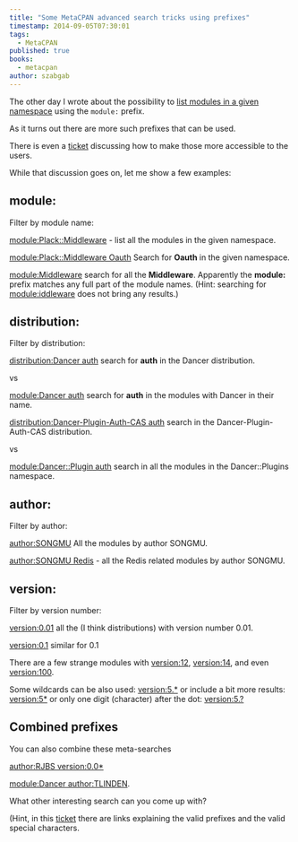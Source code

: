 ```yaml
---
title: "Some MetaCPAN advanced search tricks using prefixes"
timestamp: 2014-09-05T07:30:01
tags:
  - MetaCPAN
published: true
books:
  - metacpan
author: szabgab
---
```



The other day I wrote about the possibility to
[list modules in a given namespace](/listing-all-the-modules-in-a-namespace)
using the `module:` prefix.

As it turns out there are more such prefixes that can be used.

There is even a [ticket](https://github.com/CPAN-API/metacpan-web/issues/287) discussing how to make those
more accessible to the users.


While that discussion goes on, let me show a few examples:

## module:

Filter by module name:

[module:Plack::Middleware](https://metacpan.org/search?q=module:Plack::Middleware) - list all the modules in the given namespace.

[module:Plack::Middleware Oauth](https://metacpan.org/search?q=module%3APlack%3A%3AMiddleware+Oauth) Search for <b>Oauth</b> in the given namespace.

[module:Middleware](https://metacpan.org/search?q=module:Middleware) search for all the <b>Middleware</b>. Apparently the <b>module:</b> prefix
matches any full part of the module names. (Hint: searching for [module:iddleware](https://metacpan.org/search?q=module%3Aiddleware) does not bring any results.)

## distribution:

Filter by distribution:

[distribution:Dancer auth](https://metacpan.org/search?q=distribution%3ADancer+auth) search for <b>auth</b> in the Dancer distribution.

vs

[module:Dancer auth](https://metacpan.org/search?q=module%3ADancer+auth) search for <b>auth</b> in the modules with Dancer in their name.


[distribution:Dancer-Plugin-Auth-CAS  auth](https://metacpan.org/search?q=distribution%3ADancer-Plugin-Auth-CAS++auth) search in the Dancer-Plugin-Auth-CAS
distribution.

vs

[module:Dancer::Plugin  auth](https://metacpan.org/search?q=module%3ADancer%3A%3APlugin++auth) search in all the modules in the Dancer::Plugins namespace.

## author:

Filter by author:

[author:SONGMU](https://metacpan.org/search?q=author%3ASONGMU) All the modules by author SONGMU.

[author:SONGMU Redis](https://metacpan.org/search?q=author%3ASONGMU+Redis) - all the Redis related modules by author SONGMU.


## version:

Filter by version number:

[version:0.01](https://metacpan.org/search?q=version%3A0.01) all the (I think distributions) with version number 0.01.

[version:0.1](https://metacpan.org/search?q=version%3A0.1) similar for 0.1

There are a few strange modules with [version:12](https://metacpan.org/search?q=version%3A12),
[version:14](https://metacpan.org/search?q=version%3A14), and even [version:100](https://metacpan.org/search?q=version%3A100).

Some wildcards can be also used:
[version:5.*](https://metacpan.org/search?q=version%3A5.*)
or include a bit more results: [version:5*](https://metacpan.org/search?q=version%3A5*)
or only one digit (character) after the dot: [version:5.?](https://metacpan.org/search?q=version%3A5.?)


## Combined prefixes

You can also combine these meta-searches

[author:RJBS version:0.0*](https://metacpan.org/search?q=author%3ARJBS+version%3A0.0*)

[module:Dancer author:TLINDEN](https://metacpan.org/search?q=module%3ADancer+author%3ATLINDEN).

What other interesting search can you come up with?

(Hint, in this [ticket](https://github.com/CPAN-API/metacpan-web/issues/287) there are links explaining the
valid prefixes and the valid special characters.


